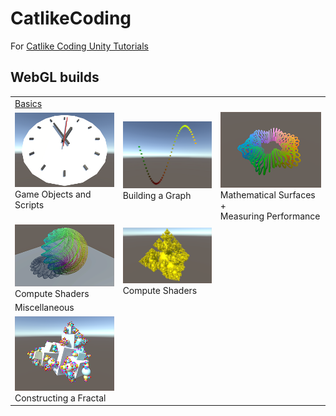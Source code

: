 # CatlikeCoding
For [Catlike Coding Unity Tutorials](https://catlikecoding.com/unity/tutorials/)

## WebGL builds
<table>
  <tr>
    <td colspan="3"><a href="https://catlikecoding.com/unity/tutorials/basics/">Basics</a></td>
  </tr>
  <tr>
    <td><a href="https://runninglvlan.github.io/CatlikeCoding/Basics-GameObjectsAndScripts/Page/"><img src="Basics-GameObjectsAndScripts/Page/thumbnail.png" /></a><br>Game Objects and Scripts<br>&nbsp;</td>
    <td><a href="https://runninglvlan.github.io/CatlikeCoding/Basics-BuildingAGraph/Page/"><img src="Basics-BuildingAGraph/Page/thumbnail.png" /></a><br>Building a Graph<br>&nbsp;</td>
    <td><a href="https://runninglvlan.github.io/CatlikeCoding/Basics-MathematicalSurfaces/Page/"><img src="Basics-MathematicalSurfaces/Page/thumbnail.png" /></a><br>Mathematical Surfaces + <br>Measuring Performance</td>
  </tr>
  <tr>
    <td><a href="https://runninglvlan.github.io/CatlikeCoding/Basics-ComputeShaders/Page/Build.zip"><img src="Basics-ComputeShaders/Page/thumbnail.png" /></a><br>Compute Shaders</td>
    <td><a href="https://runninglvlan.github.io/CatlikeCoding/Basics-Jobs/Page/Build.zip"><img src="Basics-Jobs/Page/thumbnail.png" /></a><br>Compute Shaders</td>
  </tr>
  <tr>
    <td colspan="3">Miscellaneous</td>
  </tr>
  <tr>
    <td><a href="https://runninglvlan.github.io/CatlikeCoding/Misc-ConstructingAFractal/Page/"><img src="Misc-ConstructingAFractal/Page/thumbnail.png" /></a><br>Constructing a Fractal</td>
  </tr>
</table>

